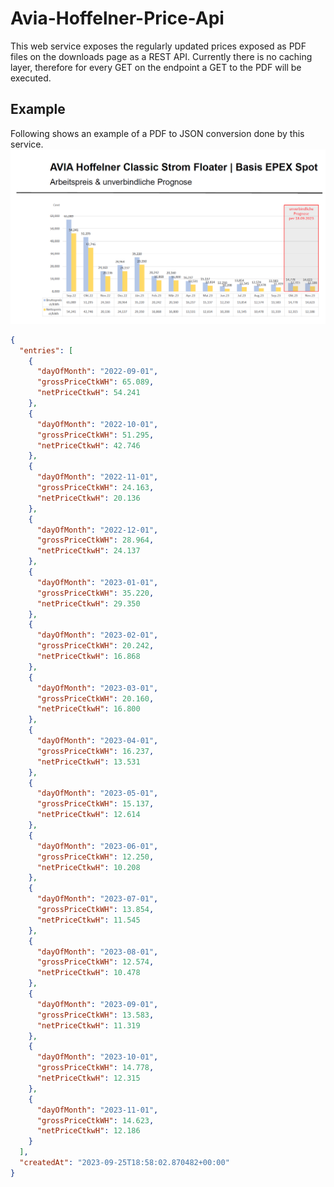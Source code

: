 # Avia-Hoffelner-Price-Api
This web service exposes the regularly updated prices exposed as PDF files on the downloads page as a REST API.
Currently there is no caching layer, therefore for every GET on the endpoint a GET to the PDF will be executed.

## Example
Following shows an example of a PDF to JSON conversion done by this service.
![Pdf Example](./docs/images/price-pdf.png?raw=true)

````json
{
  "entries": [
    {
      "dayOfMonth": "2022-09-01",
      "grossPriceCtkWH": 65.089,
      "netPriceCtkwH": 54.241
    },
    {
      "dayOfMonth": "2022-10-01",
      "grossPriceCtkWH": 51.295,
      "netPriceCtkwH": 42.746
    },
    {
      "dayOfMonth": "2022-11-01",
      "grossPriceCtkWH": 24.163,
      "netPriceCtkwH": 20.136
    },
    {
      "dayOfMonth": "2022-12-01",
      "grossPriceCtkWH": 28.964,
      "netPriceCtkwH": 24.137
    },
    {
      "dayOfMonth": "2023-01-01",
      "grossPriceCtkWH": 35.220,
      "netPriceCtkwH": 29.350
    },
    {
      "dayOfMonth": "2023-02-01",
      "grossPriceCtkWH": 20.242,
      "netPriceCtkwH": 16.868
    },
    {
      "dayOfMonth": "2023-03-01",
      "grossPriceCtkWH": 20.160,
      "netPriceCtkwH": 16.800
    },
    {
      "dayOfMonth": "2023-04-01",
      "grossPriceCtkWH": 16.237,
      "netPriceCtkwH": 13.531
    },
    {
      "dayOfMonth": "2023-05-01",
      "grossPriceCtkWH": 15.137,
      "netPriceCtkwH": 12.614
    },
    {
      "dayOfMonth": "2023-06-01",
      "grossPriceCtkWH": 12.250,
      "netPriceCtkwH": 10.208
    },
    {
      "dayOfMonth": "2023-07-01",
      "grossPriceCtkWH": 13.854,
      "netPriceCtkwH": 11.545
    },
    {
      "dayOfMonth": "2023-08-01",
      "grossPriceCtkWH": 12.574,
      "netPriceCtkwH": 10.478
    },
    {
      "dayOfMonth": "2023-09-01",
      "grossPriceCtkWH": 13.583,
      "netPriceCtkwH": 11.319
    },
    {
      "dayOfMonth": "2023-10-01",
      "grossPriceCtkWH": 14.778,
      "netPriceCtkwH": 12.315
    },
    {
      "dayOfMonth": "2023-11-01",
      "grossPriceCtkWH": 14.623,
      "netPriceCtkwH": 12.186
    }
  ],
  "createdAt": "2023-09-25T18:58:02.870482+00:00"
}
````